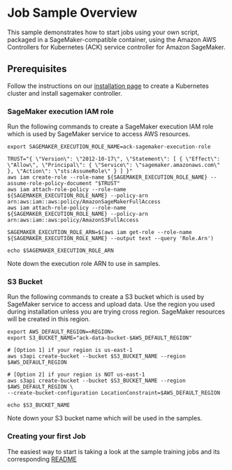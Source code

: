 # Job Sample Overview

This sample demonstrates how to start jobs using your own script, packaged in a SageMaker-compatible container, using the Amazon AWS Controllers for Kubernetes (ACK) service controller for Amazon SageMaker.                     

## Prerequisites    

Follow the instructions on our [installation page](/README.md#getting-started) to create a Kubernetes cluster and install sagemaker controller.

### SageMaker execution IAM role
Run the following commands to create a SageMaker execution IAM role which is used by SageMaker service to access AWS resources. 

```
export SAGEMAKER_EXECUTION_ROLE_NAME=ack-sagemaker-execution-role

TRUST="{ \"Version\": \"2012-10-17\", \"Statement\": [ { \"Effect\": \"Allow\", \"Principal\": { \"Service\": \"sagemaker.amazonaws.com\" }, \"Action\": \"sts:AssumeRole\" } ] }"
aws iam create-role --role-name ${SAGEMAKER_EXECUTION_ROLE_NAME} --assume-role-policy-document "$TRUST"
aws iam attach-role-policy --role-name ${SAGEMAKER_EXECUTION_ROLE_NAME} --policy-arn arn:aws:iam::aws:policy/AmazonSageMakerFullAccess
aws iam attach-role-policy --role-name ${SAGEMAKER_EXECUTION_ROLE_NAME} --policy-arn arn:aws:iam::aws:policy/AmazonS3FullAccess

SAGEMAKER_EXECUTION_ROLE_ARN=$(aws iam get-role --role-name ${SAGEMAKER_EXECUTION_ROLE_NAME} --output text --query 'Role.Arn')

echo $SAGEMAKER_EXECUTION_ROLE_ARN
```
Note down the execution role ARN to use in samples.

### S3 Bucket
Run the following commands to create a S3 bucket which is used by SageMaker service to access and upload data. Use the region you used during installation unless you are trying cross region. SageMaker resources will be created in this region.
```
export AWS_DEFAULT_REGION=<REGION>
export S3_BUCKET_NAME="ack-data-bucket-$AWS_DEFAULT_REGION"

# [Option 1] if your region is us-east-1
aws s3api create-bucket --bucket $S3_BUCKET_NAME --region $AWS_DEFAULT_REGION

# [Option 2] if your region is NOT us-east-1
aws s3api create-bucket --bucket $S3_BUCKET_NAME --region $AWS_DEFAULT_REGION \
--create-bucket-configuration LocationConstraint=$AWS_DEFAULT_REGION

echo $S3_BUCKET_NAME
```
Note down your S3 bucket name which will be used in the samples.

### Creating your first Job

The easiest way to start is taking a look at the sample training jobs and its corresponding [README](/samples/training/README.md)